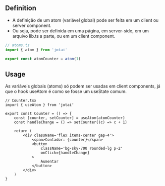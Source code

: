 ## Definition

- A definição de um atom (variável global) pode ser feita em um client ou server component.
- Ou seja, pode ser definida em uma página, em server-side, em um arquivo lib.ts a parte, ou em um client component.

```ts
// atoms.ts
import { atom } from 'jotai'

export const atomCounter = atom(1)
```

## Usage

As variáveis globais (atoms) só podem ser usadas em client components, já que o hook useAtom é como se fosse um useState comum.

```tsx
// Counter.tsx
import { useAtom } from 'jotai'

export const Counter = () => {
	const [counter, setCounter] = useAtom(atomCounter)
	const handleChange = () => setCounter((c) => c + 1)

	return (
		<div className='flex items-center gap-4'>
			<span>Contador: {counter}</span>
			<button
				className='bg-sky-700 rounded-lg p-2'
				onClick={handleChange}
			>
				Aumentar
			</button>
		</div>
	)
}
```
